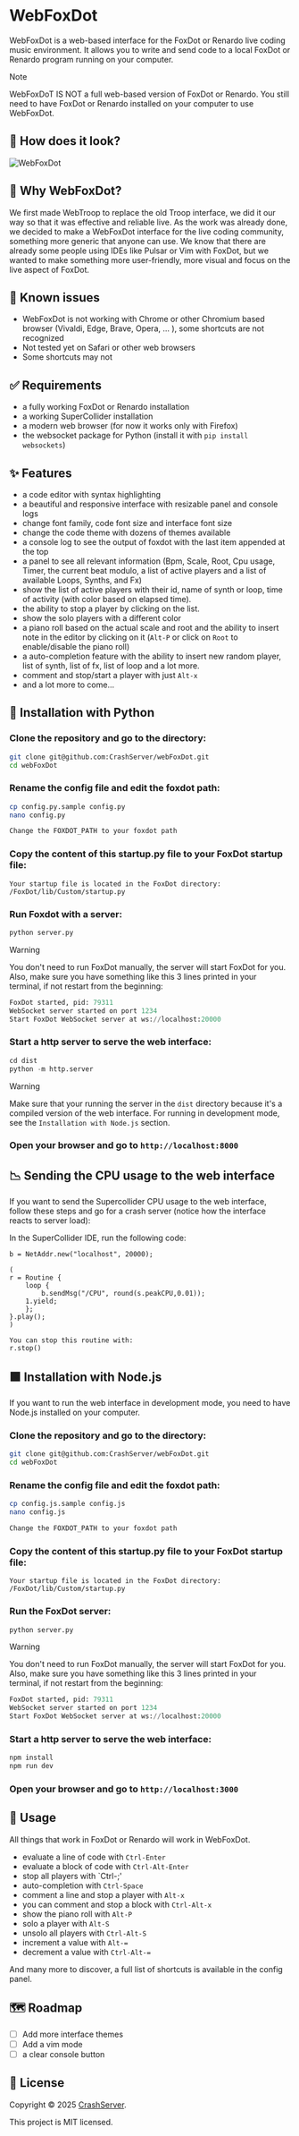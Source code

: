 # WebFoxDot

WebFoxDot is a web-based interface for the FoxDot or Renardo live coding music environment. It allows you to write and send code to a local FoxDot or Renardo program running on your computer.

> [!Note]
> WebFoxDoT IS NOT a full web-based version of FoxDot or Renardo. You still need to have FoxDot or Renardo installed on your computer to use WebFoxDot.

## 👀 How does it look?

![WebFoxDot](./webFoxdot.png)

## 🤔 Why WebFoxDot?
We first made WebTroop to replace the old Troop interface, we did it our way so that it was effective and reliable live. As the work was already done, we decided to make a WebFoxDot interface for the live coding community, something more generic that anyone can use. We know that there are already some people using IDEs like Pulsar or Vim with FoxDot, but we wanted to make something more user-friendly, more visual and focus on the live aspect of FoxDot. 

## 🚩 Known issues
- WebFoxDot is not working with Chrome or other Chromium based browser (Vivaldi, Edge, Brave, Opera, ... ), some shortcuts are not recognized
- Not tested yet on Safari or other web browsers
- Some shortcuts may not 

## ✅ Requirements
- a fully working FoxDot or Renardo installation
- a working SuperCollider installation
- a modern web browser (for now it works only with Firefox)
- the websocket package for Python (install it with `pip install websockets`)

## ✨ Features
- a code editor with syntax highlighting
- a beautiful and responsive interface with resizable panel and console logs
- change font family, code font size and interface font size 
- change the code theme with dozens of themes available
- a console log to see the output of foxdot with the last item appended at the top
- a panel to see all relevant information (Bpm, Scale, Root, Cpu usage, Timer, the current beat modulo, a list of active players and a list of available Loops, Synths, and Fx)
- show the list of active players with their id, name of synth or loop, time of activity (with color based on elapsed time).
- the ability to stop a player by clicking on the list.
- show the solo players with a different color
- a piano roll based on the actual scale and root and the ability to insert note in the editor by clicking on it (`Alt-P` or click on `Root` to enable/disable the piano roll)
- a auto-completion feature with the ability to insert new random player, list of synth, list of fx, list of loop and a lot more.
- comment and stop/start a player with just `Alt-x`
- and a lot more to come...


## 🐍 Installation with Python

### Clone the repository and go to the directory:
```bash
git clone git@github.com:CrashServer/webFoxDot.git
cd webFoxDot
```

### Rename the config file and edit the foxdot path:
```bash
cp config.py.sample config.py
nano config.py

Change the FOXDOT_PATH to your foxdot path
```

### Copy the content of this startup.py file to your FoxDot startup file:
```text
Your startup file is located in the FoxDot directory:
/FoxDot/lib/Custom/startup.py
```

### Run Foxdot with a server:
```python
python server.py
```

> [!WARNING]
> You don't need to run FoxDot manually, the server will start FoxDot for you. 
> Also, make sure you have something like this 3 lines printed in your terminal, if not restart from the beginning:
> ```python
> FoxDot started, pid: 79311
> WebSocket server started on port 1234
> Start FoxDot WebSocket server at ws://localhost:20000
> ```

### Start a http server to serve the web interface:
```python
cd dist
python -m http.server
```

> [!WARNING] 
> Make sure that your running the server in the `dist` directory because it's a compiled version of the web interface. For running in development mode, see the `Installation with Node.js` section.

### Open your browser and go to `http://localhost:8000`

## 📉 Sending the CPU usage to the web interface

If you want to send the Supercollider CPU usage to the web interface, follow these steps and go for a crash server (notice how the interface reacts to server load): 

In the SuperCollider IDE, run the following code:
```supercollider
b = NetAddr.new("localhost", 20000); 

(
r = Routine {
	loop {
		b.sendMsg("/CPU", round(s.peakCPU,0.01));
	1.yield;
	};
}.play();
)

You can stop this routine with: 
r.stop()
```

## 🟩 Installation with Node.js
If you want to run the web interface in development mode, you need to have Node.js installed on your computer.

### Clone the repository and go to the directory:
```bash
git clone git@github.com:CrashServer/webFoxDot.git
cd webFoxDot
```

### Rename the config file and edit the foxdot path:
```bash
cp config.js.sample config.js
nano config.js

Change the FOXDOT_PATH to your foxdot path
```

### Copy the content of this startup.py file to your FoxDot startup file:
```text
Your startup file is located in the FoxDot directory:
/FoxDot/lib/Custom/startup.py
```

### Run the FoxDot server:
```python
python server.py
```

> [!WARNING]
> You don't need to run FoxDot manually, the server will start FoxDot for you. 
> Also, make sure you have something like this 3 lines printed in your terminal, if not restart from the beginning:
> ```python
> FoxDot started, pid: 79311
> WebSocket server started on port 1234
> Start FoxDot WebSocket server at ws://localhost:20000
> ```

### Start a http server to serve the web interface:
```js
npm install
npm run dev
```

### Open your browser and go to `http://localhost:3000`

## 🚀 Usage
All things that work in FoxDot or Renardo will work in WebFoxDot. 

- evaluate a line of code with `Ctrl-Enter`
- evaluate a block of code with `Ctrl-Alt-Enter`
- stop all players with `Ctrl-;'
- auto-completion with `Ctrl-Space`
- comment a line and stop a player with `Alt-x`
- you can comment and stop a block with `Ctrl-Alt-x`
- show the piano roll with `Alt-P`
- solo a player with `Alt-S`
- unsolo all players with `Ctrl-Alt-S`
- increment a value with `Alt-=`
- decrement a value with `Ctrl-Alt-=`

And many more to discover, a full list of shortcuts is available in the config panel.

## 🗺️ Roadmap
- [ ] Add more interface themes
- [ ] Add a vim mode
- [ ] a clear console button

## 📝 License

Copyright © 2025 [CrashServer](https://github.com/CrashServer).

This project is MIT licensed.